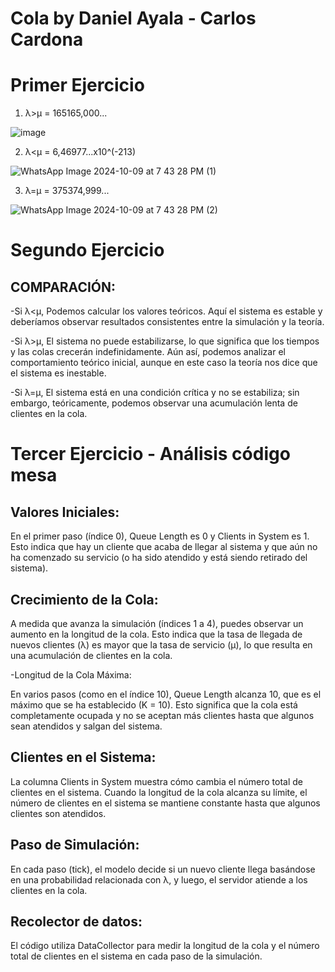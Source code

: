 # Cola by Daniel Ayala - Carlos Cardona 
# Primer Ejercicio
1. λ>μ = 165165,000...
   
![image](https://github.com/user-attachments/assets/d3a45136-f420-4ccd-9338-6b6bb113a516)

2. λ<μ = 6,46977...x10^(-213)

![WhatsApp Image 2024-10-09 at 7 43 28 PM (1)](https://github.com/user-attachments/assets/c01fc37e-d07a-4cd2-99a9-c8f8724cb481)

3. λ=μ = 375374,999...

![WhatsApp Image 2024-10-09 at 7 43 28 PM (2)](https://github.com/user-attachments/assets/8b4e6e5f-f3d6-4737-b359-62298013aca7)


# Segundo Ejercicio 

## COMPARACIÓN:

-Si
λ<μ, Podemos calcular los valores teóricos. Aquí el sistema es estable y deberíamos observar resultados consistentes entre la simulación y la teoría.

-Si
λ>μ, El sistema no puede estabilizarse, lo que significa que los tiempos y las colas crecerán indefinidamente. Aún así, podemos analizar el comportamiento teórico inicial, aunque en este caso la teoría nos dice que el sistema es inestable.

-Si
λ=μ, El sistema está en una condición crítica y no se estabiliza; sin embargo, teóricamente, podemos observar una acumulación lenta de clientes en la cola.

# Tercer Ejercicio - Análisis código mesa

## Valores Iniciales:

En el primer paso (índice 0), Queue Length es 0 y Clients in System es 1. Esto indica que hay un cliente que acaba de llegar al sistema y que aún no ha comenzado su servicio (o ha sido atendido y está siendo retirado del sistema).

## Crecimiento de la Cola:

A medida que avanza la simulación (índices 1 a 4), puedes observar un aumento en la longitud de la cola. Esto indica que la tasa de llegada de nuevos clientes (λ) es mayor que la tasa de servicio (μ), lo que resulta en una acumulación de clientes en la cola.

-Longitud de la Cola Máxima:

En varios pasos (como en el índice 10), Queue Length alcanza 10, que es el máximo que se ha establecido (K = 10). Esto significa que la cola está completamente ocupada y no se aceptan más clientes hasta que algunos sean atendidos y salgan del sistema.

## Clientes en el Sistema:

La columna Clients in System muestra cómo cambia el número total de clientes en el sistema. Cuando la longitud de la cola alcanza su límite, el número de clientes en el sistema se mantiene constante hasta que algunos clientes son atendidos.

## Paso de Simulación:

En cada paso (tick), el modelo decide si un nuevo cliente llega basándose en una probabilidad relacionada con λ, y luego, el servidor atiende a los clientes en la cola.

## Recolector de datos:

El código utiliza DataCollector para medir la longitud de la cola y el número total de clientes en el sistema en cada paso de la simulación.
